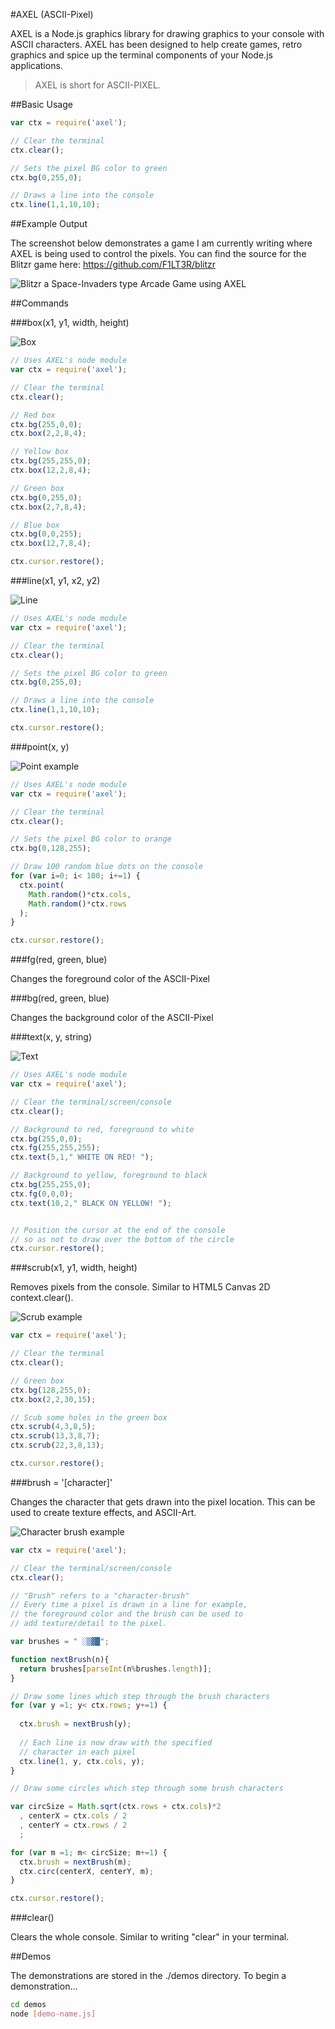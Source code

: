 #AXEL (ASCII-Pixel)

AXEL is a Node.js graphics library for drawing graphics to your console with ASCII characters. AXEL has been designed to help create games, retro graphics and spice up the terminal components of your Node.js applications.

> AXEL is short for ASCII-PIXEL. 

##Basic Usage

```javascript
var ctx = require('axel');

// Clear the terminal
ctx.clear();

// Sets the pixel BG color to green
ctx.bg(0,255,0);

// Draws a line into the console
ctx.line(1,1,10,10);
```

##Example Output

The screenshot below demonstrates a game I am currently writing where AXEL is being used to control the pixels. You can find the source for the Blitzr game here: https://github.com/F1LT3R/blitzr

![Blitzr a Space-Invaders type Arcade Game using AXEL](http://i.imgur.com/jVKleEJ.png)


##Commands

###box(x1, y1, width, height)

![Box](http://i.imgur.com/QkL5hxO.png)

```javascript
// Uses AXEL's node module
var ctx = require('axel');

// Clear the terminal
ctx.clear();

// Red box
ctx.bg(255,0,0);
ctx.box(2,2,8,4);

// Yellow box
ctx.bg(255,255,0);
ctx.box(12,2,8,4);

// Green box
ctx.bg(0,255,0);
ctx.box(2,7,8,4);

// Blue box
ctx.bg(0,0,255);
ctx.box(12,7,8,4);

ctx.cursor.restore();
```


###line(x1, y1, x2, y2)

![Line](http://i.imgur.com/mwqd0ab.png)

```javascript
// Uses AXEL's node module
var ctx = require('axel');

// Clear the terminal
ctx.clear();

// Sets the pixel BG color to green
ctx.bg(0,255,0);

// Draws a line into the console
ctx.line(1,1,10,10);

ctx.cursor.restore();
```



###point(x, y)

![Point example](http://i.imgur.com/qaksotU.png)

```javascript
// Uses AXEL's node module
var ctx = require('axel');

// Clear the terminal
ctx.clear();

// Sets the pixel BG color to orange
ctx.bg(0,128,255);

// Draw 100 random blue dots on the console
for (var i=0; i< 100; i+=1) {
  ctx.point(
    Math.random()*ctx.cols, 
    Math.random()*ctx.rows
  );
}

ctx.cursor.restore();
```


###fg(red, green, blue)

Changes the foreground color of the ASCII-Pixel

###bg(red, green, blue)

Changes the background color of the ASCII-Pixel



###text(x, y, string)

![Text](http://i.imgur.com/xo3xXxA.png)

```javascript
// Uses AXEL's node module
var ctx = require('axel');

// Clear the terminal/screen/console
ctx.clear();

// Background to red, foreground to white
ctx.bg(255,0,0);
ctx.fg(255,255,255);
ctx.text(5,1," WHITE ON RED! ");

// Background to yellow, foreground to black
ctx.bg(255,255,0);
ctx.fg(0,0,0);
ctx.text(10,2," BLACK ON YELLOW! ");


// Position the cursor at the end of the console
// so as not to draw over the bottom of the circle
ctx.cursor.restore();
```


###scrub(x1, y1, width, height)

Removes pixels from the console. Similar to HTML5 Canvas 2D context.clear().

![Scrub example](http://i.imgur.com/G1iL3G3.png)

```javascript
var ctx = require('axel');

// Clear the terminal
ctx.clear();

// Green box
ctx.bg(128,255,0);
ctx.box(2,2,30,15);

// Scub some holes in the green box
ctx.scrub(4,3,8,5);
ctx.scrub(13,3,8,7);
ctx.scrub(22,3,8,13);

ctx.cursor.restore();
```


###brush = '[character]'

Changes the character that gets drawn into the pixel location. This can be used to create texture effects, and ASCII-Art.

![Character brush example](http://i.imgur.com/XPoavKl.png)

```javascript
var ctx = require('axel');

// Clear the terminal/screen/console
ctx.clear();

// "Brush" refers to a "character-brush"
// Every time a pixel is drawn in a line for example,
// the foreground color and the brush can be used to 
// add texture/detail to the pixel.

var brushes = " ░▒▓█";

function nextBrush(n){
  return brushes[parseInt(n%brushes.length)];
}

// Draw some lines which step through the brush characters
for (var y =1; y< ctx.rows; y+=1) {
  
  ctx.brush = nextBrush(y);
  
  // Each line is now draw with the specified 
  // character in each pixel
  ctx.line(1, y, ctx.cols, y);
}

// Draw some circles which step through some brush characters

var circSize = Math.sqrt(ctx.rows + ctx.cols)*2
  , centerX = ctx.cols / 2
  , centerY = ctx.rows / 2
  ;

for (var m =1; m< circSize; m+=1) {
  ctx.brush = nextBrush(m);  
  ctx.circ(centerX, centerY, m);
}

ctx.cursor.restore();
```





###clear()

Clears the whole console. Similar to writing "clear" in your terminal.




##Demos

The demonstrations are stored in the ./demos directory. To begin a demonstration...

```bash
cd demos
node [demo-name.js] 
```


